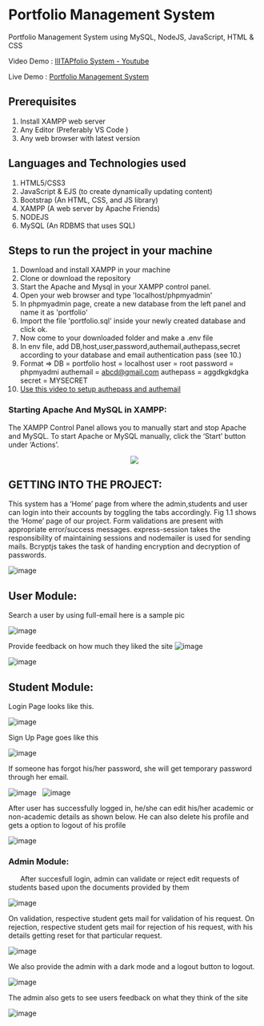 # Portfolio Management System
Portfolio Management System using MySQL, NodeJS, JavaScript, HTML & CSS


Video Demo : [IIITAPfolio System - Youtube](https://youtu.be/AvsqJduQNXA)

Live Demo : [Portfolio Management System](https://iiitapfolio.onrender.com/)

## Prerequisites
1. Install XAMPP web server
2. Any Editor (Preferably VS Code )
3. Any web browser with latest version

## Languages and Technologies used
1. HTML5/CSS3
2. JavaScript & EJS (to create dynamically updating content)
3. Bootstrap (An HTML, CSS, and JS library)
4. XAMPP (A web server by Apache Friends)
5. NODEJS
6. MySQL (An RDBMS that uses SQL)

## Steps to run the project in your machine
1. Download and install XAMPP in your machine
2. Clone or download the repository
3. Start the Apache and Mysql in your XAMPP control panel.
4. Open your web browser and type 'localhost/phpmyadmin'
5. In phpmyadmin page, create a new database from the left panel and name it as 'portfolio'
6. Import the file 'portfolio.sql' inside your newly created database and click ok.
7. Now come to your downloaded folder and make a .env file
8. In env file, add DB,host,user,password,authemail,authepass,secret according to your database and email authentication pass (see 10.)
9. Format =>
	DB = portfolio
	host = localhost
	user = root
	password = phpmyadmi
	authemail = abcd@gmail.com
	authepass = aggdkgkdgka
	secret = MYSECRET
10.  [Use this video to setup authepass and authemail](https://www.youtube.com/watch?v=thAP7Fvrql4)
    
### Starting Apache And MySQL in XAMPP:
  The XAMPP Control Panel allows you to manually start and stop Apache and MySQL. To start Apache or MySQL manually, click the ‘Start’ button under ‘Actions’.
  
  
<p align="center"><img src="https://user-images.githubusercontent.com/36665975/59350977-fcc68900-8d3a-11e9-9450-e5c478497caa.png"></img></p>

## GETTING INTO THE PROJECT:
This system has a ‘Home’ page from where the admin,students and user can login into their accounts by toggling the tabs accordingly. Fig 1.1 shows the ‘Home’ page of our project. Form validations are present with appropriate error/success messages. express-session takes the responsibility of maintaining sessions and nodemailer is used for sending mails. Bcryptjs takes the task of handing encryption and decryption of passwords.

![image](https://github.com/Risingstr6/IIITAPfollio/blob/main/ss/Screenshot%20(60).png)


## User Module:
Search a user by using full-email here is a sample pic

![image](https://github.com/Risingstr6/IIITAPfollio/blob/main/ss/Screenshot%20(64).png)

Provide feedback on how much they liked the site
![image](https://github.com/Risingstr6/IIITAPfollio/blob/main/ss/Screenshot%20(66).png)

![image](https://github.com/Risingstr6/IIITAPfollio/blob/main/ss/Screenshot%20(64).png)

## Student Module:
Login Page looks like this.

![image](https://github.com/Risingstr6/IIITAPfollio/blob/main/ss/Screenshot%20(61).png)

Sign Up Page goes like this

![image](https://github.com/Risingstr6/IIITAPfollio/blob/main/ss/Screenshot%20(62).png)

If someone has forgot his/her password, she will get temporary password through her email.

![image](https://github.com/Risingstr6/IIITAPfollio/blob/main/ss/Screenshot%20(63).png)
  &nbsp; 
![image](https://github.com/Risingstr6/IIITAPfollio/blob/main/ss/mail.png)

After user has successfully logged in, he/she can edit his/her academic or non-academic details as shown below. He can also delete his profile and gets a option to logout of his profile

![image](https://github.com/Risingstr6/IIITAPfollio/blob/main/ss/Screenshot%20(65).png)



### Admin Module:

  &nbsp; &nbsp; &nbsp; After succesfull login, admin can validate or reject edit requests of students based upon the documents provided by them
  
  ![image](https://github.com/Risingstr6/IIITAPfollio/blob/main/ss/Screenshot%20(67).png)

 On validation, respective student gets mail for validation of his request.
 On rejection, respective student gets mail for rejection of his request, with his details getting reset for that particular request.
 
  ![image](https://github.com/Risingstr6/IIITAPfollio/blob/main/ss/Screenshot%20(69).png)
  
  We also provide the admin with a dark mode and a logout button to logout.
  
  ![image](https://github.com/Risingstr6/IIITAPfollio/blob/main/ss/Screenshot%20(70).png)
  
  The admin also gets to see users feedback on what they think of the site
  
   ![image](https://github.com/Risingstr6/IIITAPfollio/blob/main/ss/Screenshot%20(71).png)


